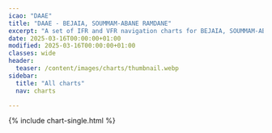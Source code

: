 ```yaml
---
icao: "DAAE" 
title: "DAAE - BEJAIA, SOUMMAM-ABANE RAMDANE"
excerpt: "A set of IFR and VFR navigation charts for BEJAIA, SOUMMAM-ABANE RAMDANE Airport"
date: 2025-03-16T00:00:00+01:00
modified: 2025-03-16T00:00:00+01:00
classes: wide
header:
  teaser: /content/images/charts/thumbnail.webp
sidebar:
  title: "All charts"
  nav: charts

---
```


{% include chart-single.html %}